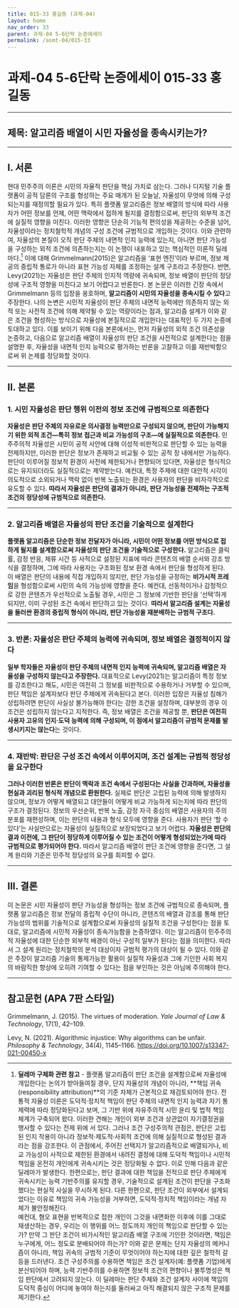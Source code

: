 ```yaml
---
title: 015-33 홍길동 (과제-04)
layout: home
nav_order: 33
parent: 과제-04 5-6단락 논증에세이
permalink: /asmt-04/015-33
---
```


# 과제-04 5-6단락 논증에세이 015-33 홍길동 

---

## 제목: 알고리즘 배열이 시민 자율성을 종속시키는가?

---

## I. 서론

현대 민주주의 이론은 시민의 자율적 판단을 핵심 가치로 삼는다. 그러나 디지털 기술 플랫폼이 공적 담론의 구조를 형성하는 주요 매개가 된 오늘날, 자율성이 무엇에 의해 구성되는지를 재정의할 필요가 있다. 특히 플랫폼 알고리즘은 정보 배열의 방식에 따라 사용자가 어떤 정보를 언제, 어떤 맥락에서 접하게 될지를 결정함으로써, 판단의 외부적 조건에 실질적 영향을 미친다. 이러한 영향은 단순히 기능적 편의성을 제공하는 수준을 넘어, 자율성이라는 정치철학적 개념의 구성 조건에 규범적으로 개입하는 것이다. 이와 관련하여, 자율성의 본질이 오직 판단 주체의 내면적 인지 능력에 있는지, 아니면 판단 가능성을 구성하는 외적 조건에 의존하는지는 이 논쟁이 내포하고 있는 핵심적인 이론적 딜레마다.[^dilemma] 이에 대해 Grimmelmann(2015)은 알고리즘을 ‘표현 엔진’이라 부르며, 정보 제공의 중립적 통로가 아니라 표현 가능성 자체를 조정하는 설계 구조라고 주장한다. 반면, Levy(2021)는 자율성은 판단 주체의 인지적 역량에 귀속되며, 정보 배열이 판단의 정당성에 구조적 영향을 미친다고 보기 어렵다고 반론한다. 본 논문은 이러한 긴장 속에서 Grimmelmann 등의 입장을 옹호하며, **알고리즘이 시민의 자율성을 종속시킬 수 있다**고 주장한다. 나의 논변은 시민적 자율성이 판단 주체의 내면적 능력에만 의존하지 않는 외적 또는 사전적 조건에 의해 제약될 수 있는 역량이라는 점과, 알고리즘 설계가 이와 같은 조건을 형성하는 방식으로 자율성에 본질적으로 개입한다는 대표적인 두 가지 논증에 토대하고 있다. 이를 보이기 위해 다음 본론에서는, 먼저 자율성의 외적 조건 의존성을 논증하고, 다음으로 알고리즘 배열이 자율성의 판단 조건을 사전적으로 설계한다는 점을 설명한 후, 자율성을 내면적 인지 능력으로 평가하는 반론을 고찰하고 이를 재반박함으로써 위 논제를 정당화할 것이다.

---

## II. 본론

### 1. 시민 자율성은 판단 행위 이전의 정보 조건에 규범적으로 의존한다

**자율성은 판단 주체의 자유로운 의사결정 능력만으로 구성되지 않으며, 판단이 가능해지기 위한 외적 조건—특히 정보 접근과 비교 가능성의 구조—에 실질적으로 의존한다.** 민주주의적 자율성은 시민이 공적 사안에 대해 이성적·비판적으로 판단할 수 있는 능력을 전제하지만, 이러한 판단은 정보가 존재하고 비교될 수 있는 공적 장 내에서만 가능하다. 판단이 이루어질 정보적 환경이 사전에 제한되거나 편향되어 있다면, 자율성은 형식적으로는 유지되더라도 실질적으로는 제약받는다. 예컨대, 특정 주제에 대한 대안적 시각이 의도적으로 소외되거나 맥락 없이 반복 노출되는 환경은 사용자의 판단을 비자각적으로 유도할 수 있다. **따라서 자율성은 판단의 결과가 아니라, 판단 가능성을 전제하는 구조적 조건의 정당성에 규범적으로 의존한다.**

---

### 2. 알고리즘 배열은 자율성의 판단 조건을 기술적으로 설계한다

**플랫폼 알고리즘은 단순한 정보 전달자가 아니라, 시민이 어떤 정보를 어떤 방식으로 접하게 될지를 설계함으로써 자율성의 판단 조건을 기술적으로 구성한다.** 알고리즘은 클릭률, 감정 반응, 체류 시간 등 사적으로 설정된 지표에 따라 콘텐츠의 배열 순서와 강조 방식을 결정하며, 그에 따라 사용자는 구조화된 정보 환경 속에서 판단을 형성하게 된다. 이 배열은 판단의 내용에 직접 개입하지 않지만, 판단 가능성을 규정하는 **비가시적 프레임**을 형성함으로써 시민의 숙의 가능성에 영향을 준다. 예컨대, 선동적이거나 감정적으로 강한 콘텐츠가 우선적으로 노출될 경우, 시민은 그 정보에 기반한 판단을 ‘선택’하게 되지만, 이미 구성된 조건 속에서 판단하고 있는 것이다. **따라서 알고리즘 설계는 자율성을 둘러싼 환경의 중립적 형식이 아니라, 판단 가능성을 재분배하는 규범적 구조다.**

---

### 3. 반론: 자율성은 판단 주체의 능력에 귀속되며, 정보 배열은 결정적이지 않다

**일부 학자들은 자율성이 판단 주체의 내면적 인지 능력에 귀속되며, 알고리즘 배열은 자율성을 구성하지 않는다고 주장한다.** 대표적으로 Levy(2021)는 알고리즘이 특정 정보를 강조한다고 해도, 시민은 여전히 그 정보를 비판적으로 수용하거나 거부할 수 있으며, 판단 책임은 설계자보다 판단 주체에게 귀속된다고 본다. 이러한 입장은 자율성 침해가 성립하려면 판단이 사실상 불가능해야 한다는 강한 조건을 설정하며, 대부분의 경우 이 조건은 성립하지 않는다고 지적한다. 즉, 정보 배열은 조건을 제공할 뿐, **판단은 여전히 사용자 고유의 인지·도덕 능력에 의해 구성되며, 이 점에서 알고리즘이 규범적 문제를 발생시키지는 않는다**는 것이다.

---

### 4. 재반박: 판단은 구성 조건 속에서 이루어지며, 조건 설계는 규범적 정당성을 요구한다

**그러나 이러한 반론은 판단이 맥락과 조건 속에서 구성된다는 사실을 간과하며, 자율성을 현실과 괴리된 형식적 개념으로 환원한다.** 실제로 판단은 고립된 능력에 의해 발생하지 않으며, 정보가 어떻게 배열되고 대안들이 어떻게 비교 가능하게 되는지에 따라 판단의 구조가 결정된다. 정보의 우선순위, 반복 노출, 감정 자극 중심의 배열은 사용자의 주의 분포를 재편성하며, 이는 판단의 내용과 형식 모두에 영향을 준다. 사용자가 판단 ‘할 수 있다’는 사실만으로는 자율성이 실질적으로 보장되었다고 보기 어렵다. **자율성은 판단의 결과 이전에, 그 판단이 정당하게 이루어질 수 있는 조건이 어떻게 형성되었는가에 따라 규범적으로 평가되어야 한다.** 따라서 알고리즘 배열이 판단 조건에 영향을 준다면, 그 설계 원리와 기준은 민주적 정당성의 요구를 회피할 수 없다.

---

## III. 결론 

이 논문은 시민 자율성이 판단 가능성을 형성하는 정보 조건에 규범적으로 종속되며, 플랫폼 알고리즘은 정보 전달의 중립적 수단이 아니라, 콘텐츠의 배열과 강조를 통해 판단 가능성의 범위를 기술적으로 설계함으로써 자율성의 실질적 조건을 구성한다는 점을 토대로, 알고리즘에 시민적 자율성이 종속가능함을 논증하였다. 이는 알고리즘이 민주주의적 자율성에 대한 단순한 외부적 배경이 아닌 구성적 일부가 된다는 점을 의미한다. 따라서 그 설계 원리는 정치철학의 분석 대상이자 규범적 평가의 대상이 될 수 있다. 이와 같은 주장이 알고리즘 기술의 통제가능한 활용이 실질적 자율성과 그에 기인한 사회 복지의 바람직한 향상에 오히려 기여할 수 있다는 점을 부인하는 것은 아님에 주의해야 한다. 

---

## 참고문헌 (APA 7판 스타일)

Grimmelmann, J. (2015). The virtues of moderation. *Yale Journal of Law & Technology*, 17(1), 42–109.

Levy, N. (2021). Algorithmic injustice: Why algorithms can be unfair. *Philosophy & Technology*, 34(4), 1145–1166. https://doi.org/10.1007/s13347-021-00450-x

[^dilemma]: **딜레마 구체화 관련 참고** - 플랫폼 알고리즘이 판단 조건을 설계함으로써 자율성에 개입한다는 논의가 받아들여질 경우, 단지 자율성의 개념이 아니라, **책임 귀속(responsibility attribution)**의 기준 자체가 근본적으로 재검토되어야 한다. 전통적 자율성 이론은 도덕적·정치적 책임이 판단 주체의 내면적 인지 능력과 자기 통제력에 따라 정당화된다고 보며, 그 기반 위에 자유주의적 시민 윤리 및 법적 책임 체계가 구축되어 왔다. 이러한 견해는 개인이 외부 조건과 상관없이 자기결정권을 행사할 수 있다는 전제 위에 서 있다. 그러나 조건 구성주의적 관점은, 판단은 고립된 인지 작용이 아니라 정보적·제도적·사회적 조건에 의해 실질적으로 형성된 결과라는 점을 강조한다. 이 관점에서, 주어진 선택지가 알고리즘적으로 배열되거나, 비교 가능성이 사적으로 제한된 환경에서 내려진 결정에 대해 도덕적 책임이나 시민적 책임을 온전히 개인에게 귀속시키는 것은 정당화될 수 없다. 이로 인해 다음과 같은 딜레마가 발생한다. 한편으로는, 판단 결과에 대한 책임을 전적으로 판단 주체에게 귀속시키는 능력 기반주의를 유지할 경우, 기술적으로 설계된 조건이 판단을 구조화했다는 현실적 사실을 무시하게 된다. 다른 한편으로, 판단 조건이 외부에서 설계되었다는 이유로 책임의 귀속 가능성을 거부하면, 도덕적·정치적 책임이라는 개념 자체가 불안정해진다. <br> 예컨대, 혐오 표현을 반복적으로 접한 개인이 그것을 내면화한 이후에 이를 그대로 재생산하는 경우, 우리는 이 행위를 어느 정도까지 개인의 책임으로 판단할 수 있는가? 만약 그 판단 조건이 비가시적인 알고리즘 배열 구조에 기인한 것이라면, 책임은 누구에게, 어느 정도로 분배되어야 하는가? 이와 같은 문제는 단지 자율성의 메커니즘이 아니라, 책임 귀속의 규범적 기준이 무엇이어야 하는지에 대한 깊은 철학적 갈등을 드러낸다. 조건 구성주의를 수용하면 책임은 조건 설계자(예: 플랫폼 기업)에게 분산되어야 하며, 능력 기반주의를 수용하면 정보적 조건의 편향이나 불투명성은 책임 판단에서 고려되지 않는다. 이 딜레마는 판단 주체와 조건 설계자 사이에 책임의 도덕적 중심이 어디에 놓여야 하는지를 둘러싸고 아직 해결되지 않은 구조적 문제를 제기한다.